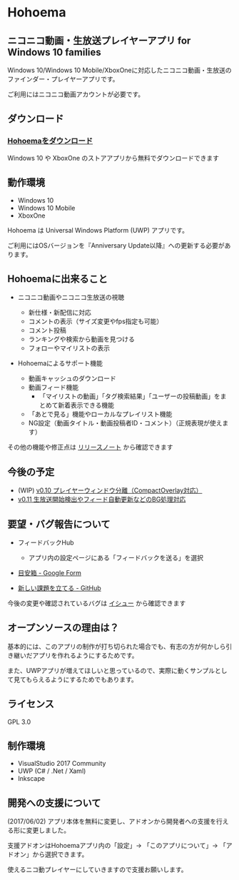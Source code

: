 # Hohoema

## ニコニコ動画・生放送プレイヤーアプリ for Windows 10 families

Windows 10/Windows 10 Mobile/XboxOneに対応したニコニコ動画・生放送のファインダー・プレイヤーアプリです。

ご利用にはニコニコ動画アカウントが必要です。

## ダウンロード

### [Hohoemaをダウンロード](https://www.microsoft.com/ja-jp/store/p/hohoema/9nblggh4rxt6)

Windows 10 や XboxOne のストアアプリから無料でダウンロードできます

## 動作環境

* Windows 10
* Windows 10 Mobile
* XboxOne

Hohoema は Universal Windows Platform (UWP) アプリです。

ご利用にはOSバージョンを『Anniversary Update以降』への更新する必要があります。


## Hohoemaに出来ること

* ニコニコ動画やニコニコ生放送の視聴
  * 新仕様・新配信に対応
  * コメントの表示（サイズ変更やfps指定も可能）
  * コメント投稿
  * ランキングや検索から動画を見つける
  * フォローやマイリストの表示

* Hohoemaによるサポート機能
  * 動画キャッシュのダウンロード
  * 動画フィード機能
    * 「マイリストの動画」「タグ検索結果」「ユーザーの投稿動画」をまとめて新着表示できる機能
  * 「あとで見る」機能やローカルなプレイリスト機能
  * NG設定（動画タイトル・動画投稿者ID・コメント）（正規表現が使えます）

その他の機能や修正点は [リリースノート](https://github.com/tor4kichi/Hohoema/wiki/%E3%83%AA%E3%83%AA%E3%83%BC%E3%82%B9%E3%83%8E%E3%83%BC%E3%83%88) から確認できます

## 今後の予定

* (WIP) [v0.10 プレイヤーウィンドウ分離（CompactOverlay対応）](https://github.com/tor4kichi/Hohoema/milestone/16)
* [v0.11 生放送開始検出やフィード自動更新などのBG処理対応](https://github.com/tor4kichi/Hohoema/milestone/4)

## 要望・バグ報告について

* フィードバックHub
  * アプリ内の設定ページにある「フィードバックを送る」を選択

* [目安箱 - Google Form](https://docs.google.com/forms/d/e/1FAIpQLSc0IvUdQ7WN73A5M0zV4t5fe20BVV7B4CXmiKpPTrHOlqyXiw/viewform)
  
* [新しい課題を立てる - GitHub](https://github.com/tor4kichi/Hohoema/issues)
  

今後の変更や確認されているバグは [イシュー](https://github.com/tor4kichi/Hohoema/issues) から確認できます



## オープンソースの理由は？

基本的には、このアプリの制作が打ち切られた場合でも、有志の方が何かしら引き継いだアプリを作れるようにするためです。

また、UWPアプリが増えてほしいと思っているので、実際に動くサンプルとして見てもらえるようにするためでもあります。

## ライセンス

GPL 3.0


## 制作環境

* VisualStudio 2017 Community
* UWP (C# / .Net / Xaml)
* Inkscape



## 開発への支援について

(2017/06/02)  アプリ本体を無料に変更し、アドオンから開発者への支援を行える形に変更しました。

支援アドオンはHohoemaアプリ内の「設定」→ 「このアプリについて」→ 「アドオン」から選択できます。

使えるニコ動プレイヤーにしていきますので支援お願いします。